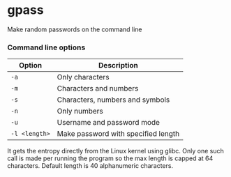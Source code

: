 # gpass
Make random passwords on the command line

### Command line options
| Option | Description |
| ------ | ------ |
| `-a`  | Only characters |
| `-m`  | Characters and numbers |
| `-s`  | Characters, numbers and symbols |
| `-n`  | Only numbers |
| `-u`  | Username and password mode |
| `-l <length>`  | Make password with specified length |


It gets the entropy directly from the Linux kernel using glibc. Only one such call is made per running the program so the max length is capped at 64 characters. Default length is 40 alphanumeric characters.
